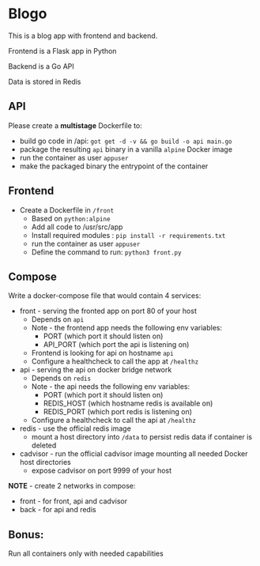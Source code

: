 # Blogo

This is a blog app with frontend and backend.

Frontend is a Flask app in Python

Backend is a Go API

Data is stored in Redis

## API
Please create a **multistage** Dockerfile to:
- build go code in /api: `got get -d -v && go build -o api main.go`
- package the resulting `api` binary in a vanilla `alpine` Docker image
- run the container as user `appuser`
- make the packaged binary the entrypoint of the container

## Frontend
- Create a Dockerfile in `/front`
    - Based on `python:alpine`
    - Add all code to /usr/src/app
    - Install required modules : `pip install -r requirements.txt`
    - run the container as user `appuser`
    - Define the command to run: `python3 front.py`

## Compose
Write a docker-compose file that would contain 4 services:
- front - serving the fronted app on port 80 of your host
    - Depends on `api`
    - Note - the frontend app needs the following env variables:
        - PORT (which port it should listen on)
        - API_PORT (which port the api is listening on)
    - Frontend is looking for api on hostname `api`
    - Configure a healthcheck to call the app at `/healthz`
- api  - serving the api on docker bridge network
    - Depends on `redis`
    - Note - the api needs the following env variables:
        - PORT (which port it should listen on)
        - REDIS_HOST (which hostname redis is available on)
        - REDIS_PORT (which port redis is listening on)
    - Configure a healthcheck to call the api at `/healthz`
- redis - use the official redis image
    - mount a host directory into `/data` to persist redis data if container is deleted
- cadvisor - run the official cadvisor image mounting all needed Docker host directories
    - expose cadvisor on port 9999 of your host

**NOTE** - create 2 networks in compose:
  - front - for front, api and cadvisor
  - back - for api and redis
## Bonus: 
Run all containers only with needed capabilities
